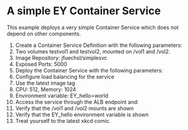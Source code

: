 # A simple EY Container Service

This example deploys a very simple Container Service which does not depend on other components.

1. Create a Container Service Definition with the following parameters:
  1. Two volumes testvol1 and testvol2, mounted on /vol1 and /vol2.
  2. Image Repository: jfuechsl/simplesvc
  3. Exposed Ports: 5000
2. Deploy the Container Service with the following parameters:
  1. Configure load balancing for the service
  2. Use the latest image tag
  3. CPU: 512, Memory: 1024
  4. Environment variable: EY_hello=world
3. Access the service through the ALB endpoint and:
  1. Verify that the /vol1 and /vol2 mounts are shown
  2. Verify that the EY_hello environment variable is shown
  3. Treat yourself to the latest xkcd comic.
